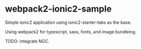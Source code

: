 # webpack2-ionic2-sample
Simple ionic2 application using ionic2-starter-tabs as the base.

Using webpack2 for typescript, sass, fonts, and image bundleing.

TODO: integrate NGC.

